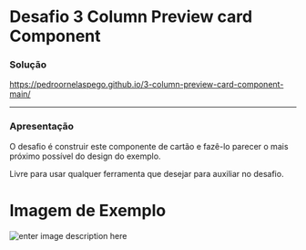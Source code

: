 # Desafio  3 Column Preview card Component

### Solução
https://pedroornelaspego.github.io/3-column-preview-card-component-main/
<hr>

### Apresentação

O desafio é construir este componente de cartão e fazê-lo parecer o mais próximo possível do design do exemplo.

Livre para usar qualquer ferramenta que desejar para auxiliar no desafio.


# Imagem de Exemplo
![enter image description here](https://res.cloudinary.com/dz209s6jk/image/upload/q_auto:good,w_900/Challenges/ap7h50kkrdq7zclbokox.jpg)
